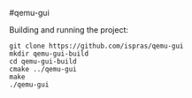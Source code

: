 #qemu-gui

Building and running the project:
```shell
git clone https://github.com/ispras/qemu-gui
mkdir qemu-gui-build
cd qemu-gui-build
cmake ../qemu-gui
make
./qemu-gui
```
